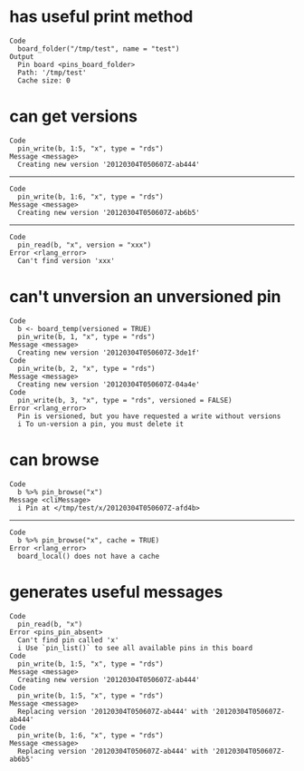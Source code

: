 # has useful print method

    Code
      board_folder("/tmp/test", name = "test")
    Output
      Pin board <pins_board_folder>
      Path: '/tmp/test'
      Cache size: 0

# can get versions

    Code
      pin_write(b, 1:5, "x", type = "rds")
    Message <message>
      Creating new version '20120304T050607Z-ab444'

---

    Code
      pin_write(b, 1:6, "x", type = "rds")
    Message <message>
      Creating new version '20120304T050607Z-ab6b5'

---

    Code
      pin_read(b, "x", version = "xxx")
    Error <rlang_error>
      Can't find version 'xxx'

# can't unversion an unversioned pin

    Code
      b <- board_temp(versioned = TRUE)
      pin_write(b, 1, "x", type = "rds")
    Message <message>
      Creating new version '20120304T050607Z-3de1f'
    Code
      pin_write(b, 2, "x", type = "rds")
    Message <message>
      Creating new version '20120304T050607Z-04a4e'
    Code
      pin_write(b, 3, "x", type = "rds", versioned = FALSE)
    Error <rlang_error>
      Pin is versioned, but you have requested a write without versions
      i To un-version a pin, you must delete it

# can browse

    Code
      b %>% pin_browse("x")
    Message <cliMessage>
      i Pin at </tmp/test/x/20120304T050607Z-afd4b>

---

    Code
      b %>% pin_browse("x", cache = TRUE)
    Error <rlang_error>
      board_local() does not have a cache

# generates useful messages

    Code
      pin_read(b, "x")
    Error <pins_pin_absent>
      Can't find pin called 'x'
      i Use `pin_list()` to see all available pins in this board
    Code
      pin_write(b, 1:5, "x", type = "rds")
    Message <message>
      Creating new version '20120304T050607Z-ab444'
    Code
      pin_write(b, 1:5, "x", type = "rds")
    Message <message>
      Replacing version '20120304T050607Z-ab444' with '20120304T050607Z-ab444'
    Code
      pin_write(b, 1:6, "x", type = "rds")
    Message <message>
      Replacing version '20120304T050607Z-ab444' with '20120304T050607Z-ab6b5'

